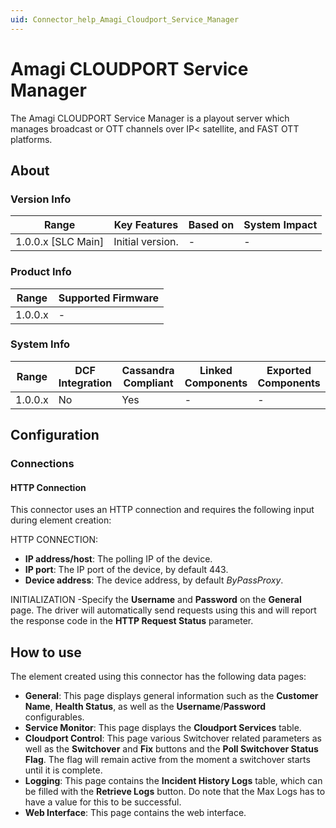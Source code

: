 ```yaml
---
uid: Connector_help_Amagi_Cloudport_Service_Manager
---
```


# Amagi CLOUDPORT Service Manager

The Amagi CLOUDPORT Service Manager is a playout server which manages broadcast or OTT channels over IP< satellite, and FAST OTT platforms.

## About

### Version Info

| Range                | Key Features     | Based on     | System Impact     |
|----------------------|------------------|--------------|-------------------|
| 1.0.0.x \[SLC Main\] | Initial version. | \-           | \-                |

### Product Info

| Range     | Supported Firmware     |
|-----------|------------------------|
| 1.0.0.x   | \-                     |

### System Info

| Range     | DCF Integration     | Cassandra Compliant     | Linked Components     | Exported Components     |
|-----------|---------------------|-------------------------|-----------------------|-------------------------|
| 1.0.0.x   | No                  | Yes                     | \-                    | \-                      |

## Configuration

### Connections

#### HTTP Connection

This connector uses an HTTP connection and requires the following input during element creation:

HTTP CONNECTION:

- **IP address/host**: The polling IP of the device.
- **IP port**: The IP port of the device, by default 443.
- **Device address**: The device address, by default *ByPassProxy*.

INITIALIZATION
-Specify the **Username** and **Password** on the **General** page. The driver will automatically send requests using this and will report the response code in the **HTTP Request Status** parameter.

## How to use

The element created using this connector has the following data pages:

- **General**: This page displays general information such as the **Customer Name**, **Health Status**, as well as the **Username**/**Password** configurables.
- **Service Monitor**: This page displays the **Cloudport Services** table.
- **Cloudport Control**: This page various Switchover related parameters as well as the **Switchover** and **Fix** buttons and the **Poll Switchover Status Flag**. The flag will remain active from the moment a switchover starts until it is complete.
- **Logging**: This page contains the **Incident History Logs** table, which can be filled with the **Retrieve Logs** button. Do note that the Max Logs has to have a value for this to be successful.
- **Web Interface**: This page contains the web interface.
